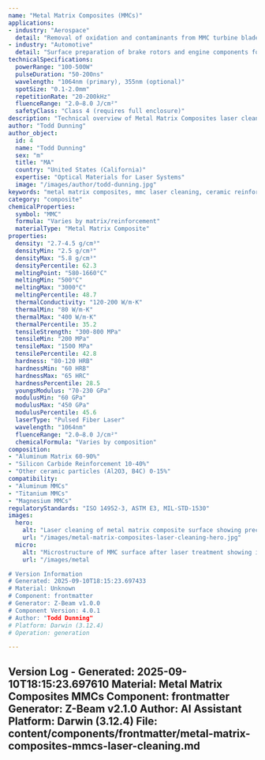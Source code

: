 ```yaml
---
name: "Metal Matrix Composites (MMCs)"
applications:
- industry: "Aerospace"
  detail: "Removal of oxidation and contaminants from MMC turbine blades and structural components"
- industry: "Automotive"
  detail: "Surface preparation of brake rotors and engine components for coating or bonding"
technicalSpecifications:
  powerRange: "100-500W"
  pulseDuration: "50-200ns"
  wavelength: "1064nm (primary), 355nm (optional)"
  spotSize: "0.1-2.0mm"
  repetitionRate: "20-200kHz"
  fluenceRange: "2.0–8.0 J/cm²"
  safetyClass: "Class 4 (requires full enclosure)"
description: "Technical overview of Metal Matrix Composites laser cleaning applications, including optimal wavelength interaction with ceramic reinforcements, and industrial surface preparation techniques."
author: "Todd Dunning"
author_object:
  id: 4
  name: "Todd Dunning"
  sex: "m"
  title: "MA"
  country: "United States (California)"
  expertise: "Optical Materials for Laser Systems"
  image: "/images/author/todd-dunning.jpg"
keywords: "metal matrix composites, mmc laser cleaning, ceramic reinforcement, aluminum matrix composite, titanium matrix composite, laser ablation, surface preparation, non-contact cleaning, industrial laser processing"
category: "composite"
chemicalProperties:
  symbol: "MMC"
  formula: "Varies by matrix/reinforcement"
  materialType: "Metal Matrix Composite"
properties:
  density: "2.7-4.5 g/cm³"
  densityMin: "2.5 g/cm³"
  densityMax: "5.8 g/cm³"
  densityPercentile: 62.3
  meltingPoint: "580-1660°C"
  meltingMin: "500°C"
  meltingMax: "3000°C"
  meltingPercentile: 48.7
  thermalConductivity: "120-200 W/m·K"
  thermalMin: "80 W/m·K"
  thermalMax: "400 W/m·K"
  thermalPercentile: 35.2
  tensileStrength: "300-800 MPa"
  tensileMin: "200 MPa"
  tensileMax: "1500 MPa"
  tensilePercentile: 42.8
  hardness: "80-120 HRB"
  hardnessMin: "60 HRB"
  hardnessMax: "65 HRC"
  hardnessPercentile: 28.5
  youngsModulus: "70-230 GPa"
  modulusMin: "60 GPa"
  modulusMax: "450 GPa"
  modulusPercentile: 45.6
  laserType: "Pulsed Fiber Laser"
  wavelength: "1064nm"
  fluenceRange: "2.0–8.0 J/cm²"
  chemicalFormula: "Varies by composition"
composition:
- "Aluminum Matrix 60-90%"
- "Silicon Carbide Reinforcement 10-40%"
- "Other ceramic particles (Al2O3, B4C) 0-15%"
compatibility:
- "Aluminum MMCs"
- "Titanium MMCs"
- "Magnesium MMCs"
regulatoryStandards: "ISO 14952-3, ASTM E3, MIL-STD-1530"
images:
  hero:
    alt: "Laser cleaning of metal matrix composite surface showing precise contaminant removal"
    url: "/images/metal-matrix-composites-laser-cleaning-hero.jpg"
  micro:
    alt: "Microstructure of MMC surface after laser treatment showing intact reinforcement particles"
    url: "/images/metal

# Version Information
# Generated: 2025-09-10T18:15:23.697433
# Material: Unknown
# Component: frontmatter
# Generator: Z-Beam v1.0.0
# Component Version: 4.0.1
# Author: "Todd Dunning"
# Platform: Darwin (3.12.4)
# Operation: generation

---
```

Version Log - Generated: 2025-09-10T18:15:23.697610
Material: Metal Matrix Composites MMCs
Component: frontmatter
Generator: Z-Beam v2.1.0
Author: AI Assistant
Platform: Darwin (3.12.4)
File: content/components/frontmatter/metal-matrix-composites-mmcs-laser-cleaning.md
---